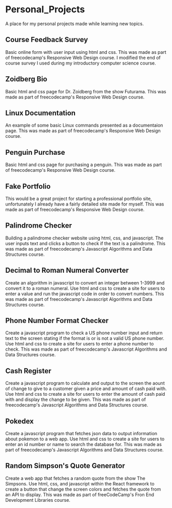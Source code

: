 # Personal_Projects
A place for my personal projects made while learning new topics.

## Course Feedback Survey
Basic online form with user input using html and css.  This was made as part of freecodecamp's Responsive Web Design course.  I modified the end of course survey I used during my introductory computer science course.

## Zoidberg Bio
Basic html and css page for Dr. Zoidberg from the show Futurama.  This was made as part of freecodecamp's Responsive Web Design course.

## Linux Documentation
An example of some basic Linux commands presented as a documentaion page.  This was made as part of freecodecamp's Responsive Web Design course.

## Penguin Purchase
Basic html and css page for purchasing a penguin.  This was made as part of freecodecamp's Responsive Web Design course.

## Fake Portfolio
This would be a great project for starting a professional portfolio site, unfortunately I already have a fairly detailed site made for myself.  This was made as part of freecodecamp's Responsive Web Design course.

## Palindrome Checker
Building a palindrome checker website using html, css, and javascript.  The user inputs text and clicks a button to check if the text is a palindrome.  This was made as part of freecodecamp's Javascript Algorithms and Data Structures course.

## Decimal to Roman Numeral Converter
Create an algorithm in javascript to convert an integer between 1-3999 and convert it to a roman numeral.  Use html and css to create a site for users to enter a value and run the javascript code in order to convert numbers.  This was made as part of freecodecamp's Javascript Algorithms and Data Structures course.

## Phone Number Format Checker
Create a javascript program to check a US phone number input and return text to the screen stating if the format is or is not a valid US phone number.  Use html and css to create a site for users to enter a phone number to check.  This was made as part of freecodecamp's Javascript Algorithms and Data Structures course.

## Cash Register
Create a javascript program to calculate and output to the screen the aount of change to give to a customer given a price and amount of cash paid with.  Use html and css to create a site for users to enter the amount of cash paid with and display the change to be given.  This was made as part of freecodecamp's Javascript Algorithms and Data Structures course.

## Pokedex
Create a javascript program that fetches json data to output information about pokemon to a web app.  Use html and css to create a site for users to enter an id number or name to search the database for.  This was made as part of freecodecamp's Javascript Algorithms and Data Structures course.

## Random Simpson's Quote Generator
Create a web app that fetches a random quote from the show The Simpsons.  Use html, css, and javascript within the React framework to create a button that change the screen colors and fetches the quote from an API to display.  This was made as part of freeCodeCamp's Fron End Development Libraries course.
